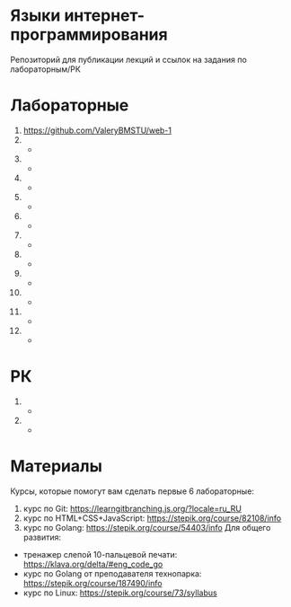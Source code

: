 # Языки интернет-программирования
Репозиторий для публикации лекций и ссылок на задания по лабораторным/РК
# Лабораторные
1. https://github.com/ValeryBMSTU/web-1
2. -
3. -
4. -
5. -
6. -
7. -
8. -
9. -
10. -
11. -
12. -
# РК
1. -
2. -
# Материалы
Курсы, которые помогут вам сделать первые 6 лабораторные:
1. курс по Git: https://learngitbranching.js.org/?locale=ru_RU
2. курс по HTML+CSS+JavaScript: https://stepik.org/course/82108/info
3. курс по Golang: https://stepik.org/course/54403/info
Для общего развития:
- тренажер слепой 10-пальцевой печати: https://klava.org/delta/#eng_code_go
- курс по Golang от преподавателя технопарка: https://stepik.org/course/187490/info
- курс по Linux: https://stepik.org/course/73/syllabus

